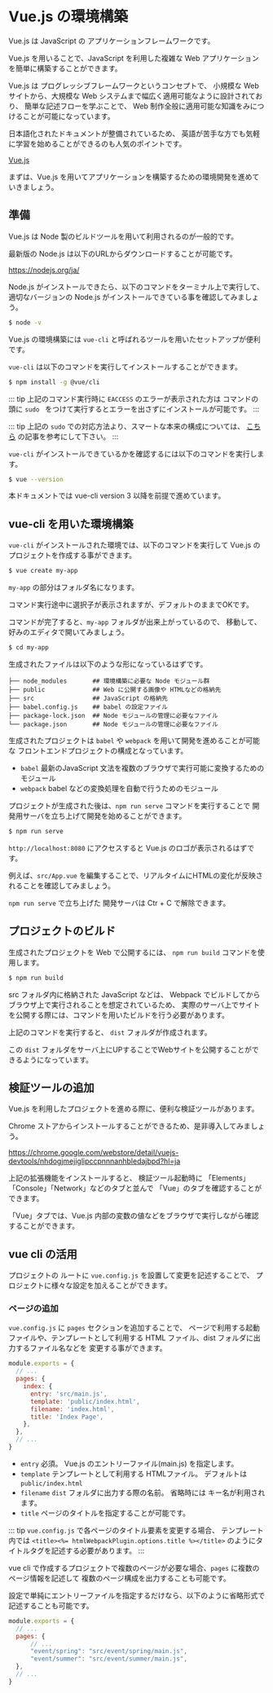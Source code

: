 # Vue.js の環境構築

Vue.js は JavaScript の アプリケーションフレームワークです。

Vue.js を用いることで、JavaScript を利用した複雑な Web アプリケーションを簡単に構築することができます。

Vue.js は プログレッシブフレームワークというコンセプトで、
小規模な Webサイトから、大規模な Web システムまで幅広く適用可能なように設計されており、
簡単な記述フローを学ぶことで、 Web 制作全般に適用可能な知識をみにつけることが可能になっています。

日本語化されたドキュメントが整備されているため、
英語が苦手な方でも気軽に学習を始めることができるのも人気のポイントです。

[Vue\.js](https://jp.vuejs.org/index.html)

まずは、Vue.js を用いてアプリケーションを構築するための環境開発を進めていきましょう。

## 準備

Vue.js は Node 製のビルドツールを用いて利用されるのが一般的です。

最新版の Node.js は以下のURLからダウンロードすることが可能です。

https://nodejs.org/ja/

Node.js がインストールできたら、以下のコマンドをターミナル上で実行して、
適切なバージョンの Node.js がインストールできている事を確認してみましょう。

```bash
$ node -v
```

Vue.js の環境構築には `vue-cli` と呼ばれるツールを用いたセットアップが便利です。

`vue-cli` は以下のコマンドを実行してインストールすることができます。

```bash 
$ npm install -g @vue/cli
```

::: tip
上記のコマンド実行時に `EACCESS` のエラーが表示された方は
コマンドの頭に `sudo ` をつけて実行するとエラーを出さずにインストールが可能です。
:::

::: tip
上記の `sudo` での対応方法より、スマートな本来の構成については、
[こちら](https://qiita.com/okoysm/items/ced3c3de30af1035242d) の記事を参考にして下さい。
:::

`vue-cli` がインストールできているかを確認するには以下のコマンドを実行します。

```bash 
$ vue --version
```

本ドキュメントでは vue-cli version 3 以降を前提で進めています。

## vue-cli を用いた環境構築

`vue-cli` がインストールされた環境では、以下のコマンドを実行して
Vue.js のプロジェクトを作成する事ができます。

```bash
$ vue create my-app
```

`my-app` の部分はフォルダ名になります。

コマンド実行途中に選択子が表示されますが、デフォルトのままでOKです。

コマンドが完了すると、`my-app` フォルダが出来上がっているので、
移動して、好みのエディタで開いてみましょう。

```bash 
$ cd my-app
```

生成されたファイルは以下のような形になっているはずです。

```
├── node_modules       ## 環境構築に必要な Node モジュール群
├── public             ## Web に公開する画像や HTMLなどの格納先
├── src                ## JavaScript の格納先
├── babel.config.js    ## babel の設定ファイル
├── package-lock.json  ## Node モジュールの管理に必要なファイル
└── package.json       ## Node モジュールの管理に必要なファイル
```

生成されたプロジェクトは `babel` や `webpack` を用いて開発を進めることが可能な
フロントエンドプロジェクトの構成となっています。

- `babel` 最新のJavaScript 文法を複数のブラウザで実行可能に変換するためのモジュール
- `webpack` babel などの変換処理を自動で行うためのモジュール

プロジェクトが生成された後は、`npm run serve` コマンドを実行することで
開発用サーバを立ち上げて開発を始めることができます。

```bash
$ npm run serve
``` 

`http://localhost:8080` にアクセスすると Vue.js のロゴが表示されるはずです。

例えば、`src/App.vue` を編集することで、リアルタイムにHTMLの変化が反映されることを確認してみましょう。

`npm run serve` で立ち上げた 開発サーバは Ctr + C で解除できます。

## プロジェクトのビルド

生成されたプロジェクトを Web で公開するには、 `npm run build` コマンドを使用します。

```bash
$ npm run build
```

src フォルダ内に格納された JavaScript などは、
Webpack でビルドしてからブラウザ上で実行されることを想定されているため、
実際のサーバ上でサイトを公開する際には、コマンドを用いたビルドを行う必要があります。

上記のコマンドを実行すると、 `dist` フォルダが作成されます。

この `dist` フォルダをサーバ上にUPすることでWebサイトを公開することができるようになっています。

## 検証ツールの追加

Vue.js を利用したプロジェクトを進める際に、便利な検証ツールがあります。

Chrome ストアからインストールすることができるため、是非導入してみましょう。

https://chrome.google.com/webstore/detail/vuejs-devtools/nhdogjmejiglipccpnnnanhbledajbpd?hl=ja

上記の拡張機能をインストールすると、
検証ツール起動時に 「Elements」「Console」「Network」などのタブと並んで
「Vue」のタブを確認することができます。

「Vue」タブでは、Vue.js 内部の変数の値などをブラウザで実行しながら確認することができます。

## vue cli の活用

プロジェクトの ルートに `vue.config.js` を設置して変更を記述することで、
プロジェクトに様々な設定を加えることができます。

### ページの追加

`vue.config.js` に `pages` セクションを追加することで、
ページで利用する起動ファイルや、テンプレートとして利用する HTML ファイル、dist フォルダに出力するファイル名などを
変更する事ができます。

```js
module.exports = {
  // ...
  pages: {
    index: {
      entry: 'src/main.js',
      template: 'public/index.html',
      filename: 'index.html',
      title: 'Index Page',
    },
  },
  // ...
}
```

- `entry` 必須。 Vue.js のエントリーファイル(main.js) を指定します。
- `template` テンプレートとして利用する HTMLファイル。 デフォルトは `public/index.html`
- `filename` `dist` フォルダに出力する際の名前。 省略時には キー名が利用されます。
- `title` ページのタイトルを指定することが可能です。

::: tip 
`vue.config.js` で各ページのタイトル要素を変更する場合、
テンプレート内では `<title><%= htmlWebpackPlugin.options.title %></title>` のようにタイトルタグを記述する必要があります。
:::

vue cli で作成するプロジェクトで複数のページが必要な場合、`pages` に複数のページ情報を記述して
複数のページ構成を出力することも可能です。

設定で単純にエントリーファイルを指定するだけなら、以下のように省略形式で記述することも可能です。

```js
module.exports = {
  // ...
  pages: {
      // ...
      "event/spring": "src/event/spring/main.js",
      "event/summer": "src/event/summer/main.js",
  },
  // ...
}
```
